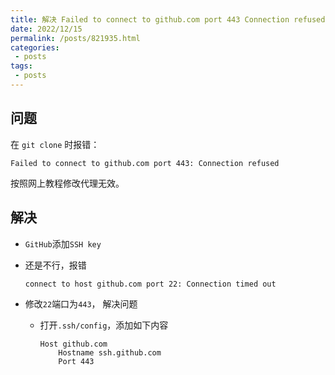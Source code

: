 ```yaml
---
title: 解决 Failed to connect to github.com port 443 Connection refused
date: 2022/12/15
permalink: /posts/821935.html
categories:
 - posts
tags:
 - posts
---
```




## **问题**

在 `git clone` 时报错：

```
Failed to connect to github.com port 443: Connection refused
```

按照网上教程修改代理无效。

## **解决**

- `GitHub`添加`SSH key`
- 还是不行，报错
  
    ```
    connect to host github.com port 22: Connection timed out
    ```
    
- 修改`22`端口为`443`， 解决问题
    - 打开`.ssh/config`，添加如下内容
      
        ```
        Host github.com
            Hostname ssh.github.com
            Port 443
        ```